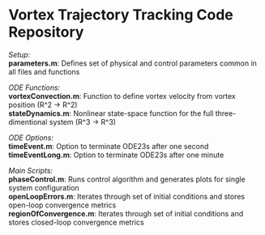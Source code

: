# Vortex Trajectory Tracking Code Repository

_Setup:_  
**parameters.m**: Defines set of physical and control parameters common in all files and functions

_ODE Functions:_  
**vortexConvection.m**: Function to define vortex velocity from vortex position (R^2 -> R^2)  
**stateDynamics.m**: Nonlinear state-space function for the full three-dimentional system (R^3 -> R^3)

_ODE Options:_  
**timeEvent.m**: Option to terminate ODE23s after one second  
**timeEventLong.m**: Option to terminate ODE23s after one minute  

_Main Scripts:_  
**phaseControl.m**: Runs control algorithm and generates plots for single system configuration  
**openLoopErrors.m**: Iterates through set of initial conditions and stores open-loop convergence metrics  
**regionOfConvergence.m**: Iterates through set of initial conditions and stores closed-loop convergence metrics
